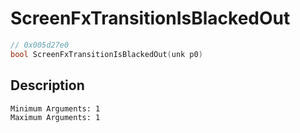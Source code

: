 # ScreenFxTransitionIsBlackedOut
```c
// 0x005d27e0
bool ScreenFxTransitionIsBlackedOut(unk p0)
```
## Description
```
Minimum Arguments: 1
Maximum Arguments: 1
```
